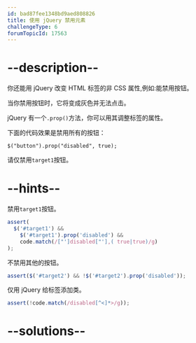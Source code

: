 ```yaml
---
id: bad87fee1348bd9aed808826
title: 使用 jQuery 禁用元素
challengeType: 6
forumTopicId: 17563
---
```


# --description--

你还能用 jQuery 改变 HTML 标签的非 CSS 属性,例如:能禁用按钮。

当你禁用按钮时，它将变成灰色并无法点击。

jQuery 有一个`.prop()`方法，你可以用其调整标签的属性。

下面的代码效果是禁用所有的按钮：

`$("button").prop("disabled", true);`

请仅禁用`target1`按钮。

# --hints--

禁用`target1`按钮。

```js
assert(
  $('#target1') &&
    $('#target1').prop('disabled') &&
    code.match(/["']disabled["'],( true|true)/g)
);
```

不禁用其他的按钮。

```js
assert($('#target2') && !$('#target2').prop('disabled'));
```

仅用 jQuery 给标签添加类。

```js
assert(!code.match(/disabled[^<]*>/g));
```

# --solutions--

